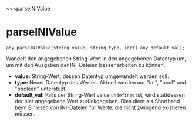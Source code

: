 ﻿<<<parseINIValue

# parseINIValue

```fnpreview
any parseINIValue(string value, string type, [opt] any default_val);
```
Wandelt den angegebenen String-Wert in den angegebenen Datentyp um, um mit den Ausgaben der INI-Dateien besser arbeiten zu können.

* **value:**
  String-Wert, dessen Datentyp umgewandelt werden soll.
* **type:**
  Neuer Datentyp des Wertes. Aktuell werden nur "int", "bool" und "boolean" unterstüzt.
* **default_val:**
  Falls der String-Wert value ```undefined``` ist, wird stattdessen der hier angegebene Wert zurückgegeben. Dies dient als Shorthand beim Einlesen von INI-Dateien für Werte, die nicht zwingend existieren müssen.